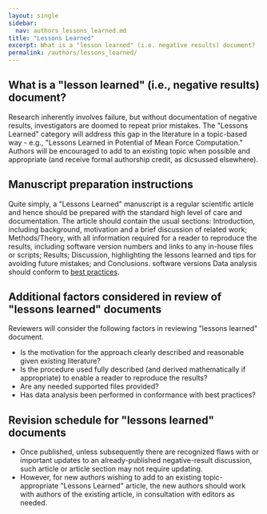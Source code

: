 ```yaml
---
layout: single
sidebar:
  nav: authors_lessons_learned.md
title: "Lessons Learned"
excerpt: What is a "lesson learned" (i.e. negative results) document?
permalink: /authors/lessons_learned/
---
```


## What is a "lesson learned" (i.e., negative results) document?
Research inherently involves failure, but without documentation of negative results, investigators are doomed to repeat prior mistakes.
The "Lessons Learned" category will address this gap in the literature in a topic-based way - e.g., "Lessons Learned in Potential of Mean Force Computation."
Authors will be encouraged to add to an existing topic when possible and appropriate (and receive formal authorship credit, as dicsussed elsewhere).

## Manuscript preparation instructions
Quite simply, a "Lessons Learned" manuscript is a regular scientific article and hence should be prepared with the standard high level of care and documentation.
The article should contain the usual sections: Introduction, including background, motivation and a brief discussion of related work; Methods/Theory, with all information required for a reader to reproduce the results, including software version numbers and links to any in-house files or scripts; Results; Discussion, highlighting the lessons learned and tips for avoiding future mistakes; and Conclusions.
software versions
Data analysis should conform to [best practices](https://github.com/dmzuckerman/Sampling-Uncertainty).


## Additional factors considered in review of "lessons learned" documents
Reviewers will consider the following factors in reviewing "lessons learned" document.
* Is the motivation for the approach clearly described and reasonable given existing literature?
* Is the procedure used fully described (and derived mathematically if appropriate) to enable a reader to reproduce the results?
* Are any needed supported files provided?
* Has data analysis been performed in conformance with best practices?

## Revision schedule for "lessons learned" documents
* Once published, unless subsequently there are recognized flaws with or important updates to an already-published negative-result discussion, such article or article section may not require updating.  
* However, for new authors wishing to add to an existing topic-appropriate "Lessons Learned" article, the new authors should work with authors of the existing article, in consultation with editors as needed.  

